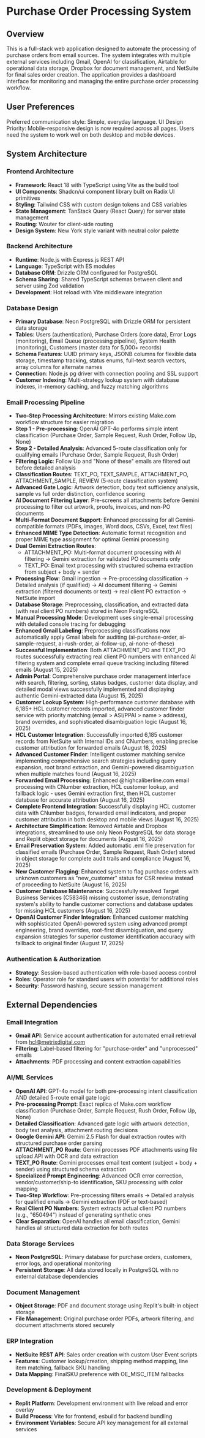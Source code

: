 # Purchase Order Processing System

## Overview

This is a full-stack web application designed to automate the processing of purchase orders from email sources. The system integrates with multiple external services including Gmail, OpenAI for classification, Airtable for operational data storage, Dropbox for document management, and NetSuite for final sales order creation. The application provides a dashboard interface for monitoring and managing the entire purchase order processing workflow.

## User Preferences

Preferred communication style: Simple, everyday language.
UI Design Priority: Mobile-responsive design is now required across all pages. Users need the system to work well on both desktop and mobile devices.

## System Architecture

### Frontend Architecture
- **Framework**: React 18 with TypeScript using Vite as the build tool
- **UI Components**: Shadcn/ui component library built on Radix UI primitives
- **Styling**: Tailwind CSS with custom design tokens and CSS variables
- **State Management**: TanStack Query (React Query) for server state management
- **Routing**: Wouter for client-side routing
- **Design System**: New York style variant with neutral color palette

### Backend Architecture
- **Runtime**: Node.js with Express.js REST API
- **Language**: TypeScript with ES modules
- **Database ORM**: Drizzle ORM configured for PostgreSQL
- **Schema Sharing**: Shared TypeScript schemas between client and server using Zod validation
- **Development**: Hot reload with Vite middleware integration

### Database Design
- **Primary Database**: Neon PostgreSQL with Drizzle ORM for persistent data storage
- **Tables**: Users (authentication), Purchase Orders (core data), Error Logs (monitoring), Email Queue (processing pipeline), System Health (monitoring), Customers (master data for 5,000+ records)
- **Schema Features**: UUID primary keys, JSONB columns for flexible data storage, timestamp tracking, status enums, full-text search vectors, array columns for alternate names
- **Connection**: Node.js pg driver with connection pooling and SSL support
- **Customer Indexing**: Multi-strategy lookup system with database indexes, in-memory caching, and fuzzy matching algorithms

### Email Processing Pipeline
- **Two-Step Processing Architecture**: Mirrors existing Make.com workflow structure for easier migration
- **Step 1 - Pre-processing**: OpenAI GPT-4o performs simple intent classification (Purchase Order, Sample Request, Rush Order, Follow Up, None)
- **Step 2 - Detailed Analysis**: Advanced 5-route classification only for qualifying emails (Purchase Order, Sample Request, Rush Order)
- **Filtering Logic**: Follow Up and "None of these" emails are filtered out before detailed analysis
- **Classification Routes**: TEXT_PO, TEXT_SAMPLE, ATTACHMENT_PO, ATTACHMENT_SAMPLE, REVIEW (5-route classification system)
- **Advanced Gate Logic**: Artwork detection, body text sufficiency analysis, sample vs full order distinction, confidence scoring
- **AI Document Filtering Layer**: Pre-screens all attachments before Gemini processing to filter out artwork, proofs, invoices, and non-PO documents
- **Multi-Format Document Support**: Enhanced processing for all Gemini-compatible formats (PDFs, images, Word docs, CSVs, Excel, text files)
- **Enhanced MIME Type Detection**: Automatic format recognition and proper MIME type assignment for optimal Gemini processing
- **Dual Gemini Extraction Routes**: 
  - ATTACHMENT_PO: Multi-format document processing with AI filtering → Gemini extraction for validated PO documents only
  - TEXT_PO: Email text processing with structured schema extraction from subject + body + sender
- **Processing Flow**: Gmail ingestion → Pre-processing classification → Detailed analysis (if qualified) → AI document filtering → Gemini extraction (filtered documents or text) → real client PO extraction → NetSuite import
- **Database Storage**: Preprocessing, classification, and extracted data (with real client PO numbers) stored in Neon PostgreSQL
- **Manual Processing Mode**: Development uses single-email processing with detailed console tracing for debugging
- **Enhanced Gmail Labeling**: Preprocessing classifications now automatically apply Gmail labels for auditing (ai-purchase-order, ai-sample-request, ai-rush-order, ai-follow-up, ai-none-of-these)
- **Successful Implementation**: Both ATTACHMENT_PO and TEXT_PO routes successfully extracting real client PO numbers with enhanced AI filtering system and complete email queue tracking including filtered emails (August 15, 2025)
- **Admin Portal**: Comprehensive purchase order management interface with search, filtering, sorting, status badges, customer data display, and detailed modal views successfully implemented and displaying authentic Gemini-extracted data (August 15, 2025)
- **Customer Lookup System**: High-performance customer database with 6,185+ HCL customer records imported, advanced customer finder service with priority matching (email > ASI/PPAI > name > address), brand overrides, and sophisticated disambiguation logic (August 16, 2025)
- **HCL Customer Integration**: Successfully imported 6,185 customer records from NetSuite with Internal IDs and CNumbers, enabling precise customer attribution for forwarded emails (August 16, 2025)
- **Advanced Customer Finder**: Intelligent customer matching service implementing comprehensive search strategies including query expansion, root brand extraction, and Gemini-powered disambiguation when multiple matches found (August 16, 2025)
- **Forwarded Email Processing**: Enhanced @highcaliberline.com email processing with CNumber extraction, HCL customer lookup, and fallback logic - uses Gemini extraction first, then HCL customer database for accurate attribution (August 16, 2025)
- **Complete Frontend Integration**: Successfully displaying HCL customer data with CNumber badges, forwarded email indicators, and proper customer attribution in both desktop and mobile views (August 16, 2025)
- **Architecture Simplification**: Removed Airtable and Dropbox integrations, streamlined to use only Neon PostgreSQL for data storage and Replit object storage for documents (August 16, 2025)
- **Email Preservation System**: Added automatic .eml file preservation for classified emails (Purchase Order, Sample Request, Rush Order) stored in object storage for complete audit trails and compliance (August 16, 2025)
- **New Customer Flagging**: Enhanced system to flag purchase orders with unknown customers as "new_customer" status for CSR review instead of proceeding to NetSuite (August 16, 2025)
- **Customer Database Maintenance**: Successfully resolved Target Business Services (C58346) missing customer issue, demonstrating system's ability to handle customer corrections and database updates for missing HCL customers (August 16, 2025)
- **OpenAI Customer Finder Integration**: Enhanced customer matching with sophisticated OpenAI-powered system using advanced prompt engineering, brand overrides, root-first disambiguation, and query expansion strategies for superior customer identification accuracy with fallback to original finder (August 17, 2025)

### Authentication & Authorization
- **Strategy**: Session-based authentication with role-based access control
- **Roles**: Operator role for standard users with potential for additional roles
- **Security**: Password hashing, secure session management

## External Dependencies

### Email Integration
- **Gmail API**: Service account authentication for automated email retrieval from hcl@metrixdigital.com
- **Filtering**: Label-based filtering for "purchase-order" and "unprocessed" emails
- **Attachments**: PDF processing and content extraction capabilities

### AI/ML Services
- **OpenAI API**: GPT-4o model for both pre-processing intent classification AND detailed 5-route email gate logic
- **Pre-processing Prompt**: Exact replica of Make.com workflow classification (Purchase Order, Sample Request, Rush Order, Follow Up, None)
- **Detailed Classification**: Advanced gate logic with artwork detection, body text analysis, attachment routing decisions
- **Google Gemini API**: Gemini 2.5 Flash for dual extraction routes with structured purchase order parsing
- **ATTACHMENT_PO Route**: Gemini processes PDF attachments using file upload API with OCR and data extraction
- **TEXT_PO Route**: Gemini processes email text content (subject + body + sender) using structured schema extraction
- **Specialized Prompt Engineering**: Advanced OCR error correction, vendor/customer/ship-to identification, SKU processing with color mapping
- **Two-Step Workflow**: Pre-processing filters emails → Detailed analysis for qualified emails → Gemini extraction (PDF or text-based)
- **Real Client PO Numbers**: System extracts actual client PO numbers (e.g., "650494") instead of generating synthetic ones
- **Clear Separation**: OpenAI handles all email classification, Gemini handles all structured data extraction for both routes

### Data Storage Services
- **Neon PostgreSQL**: Primary database for purchase orders, customers, error logs, and operational monitoring
- **Persistent Storage**: All data stored locally in PostgreSQL with no external database dependencies

### Document Management
- **Object Storage**: PDF and document storage using Replit's built-in object storage
- **File Management**: Original purchase order PDFs, artwork filtering, and document attachments stored securely

### ERP Integration
- **NetSuite REST API**: Sales order creation with custom User Event scripts
- **Features**: Customer lookup/creation, shipping method mapping, line item matching, fallback SKU handling
- **Data Mapping**: FinalSKU preference with OE_MISC_ITEM fallbacks

### Development & Deployment
- **Replit Platform**: Development environment with live reload and error overlay
- **Build Process**: Vite for frontend, esbuild for backend bundling
- **Environment Variables**: Secure API key management for all external services
